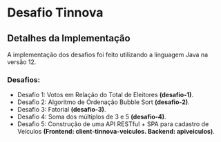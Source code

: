 # Desafio Tinnova

## Detalhes da Implementação

A implementação dos desafios foi feito utilizando a linguagem Java na versão 12.

### Desafios:

* Desafio 1: Votos em Relação do Total de Eleitores **(desafio-1)**.
* Desafio 2: Algoritmo de Ordenação Bubble Sort **(desafio-2)**.
* Desafio 3: Fatorial **(desafio-3)**.
* Desafio 4: Soma dos múltiplos de 3 e 5 **(desafio-4)**.
* Desafio 5: Construção de uma API RESTful + SPA para cadastro de Veículos **(Frontend: client-tinnova-veiculos. Backend: apiveiculos)**.

